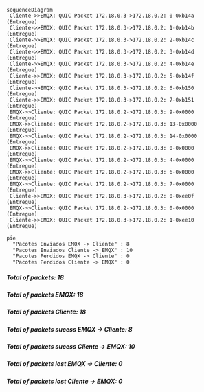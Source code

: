 ```mermaid
sequenceDiagram
 Cliente->>EMQX: QUIC Packet 172.18.0.3->172.18.0.2: 0-0xb14a (Entregue)
 Cliente->>EMQX: QUIC Packet 172.18.0.3->172.18.0.2: 1-0xb14b (Entregue)
 Cliente->>EMQX: QUIC Packet 172.18.0.3->172.18.0.2: 2-0xb14c (Entregue)
 Cliente->>EMQX: QUIC Packet 172.18.0.3->172.18.0.2: 3-0xb14d (Entregue)
 Cliente->>EMQX: QUIC Packet 172.18.0.3->172.18.0.2: 4-0xb14e (Entregue)
 Cliente->>EMQX: QUIC Packet 172.18.0.3->172.18.0.2: 5-0xb14f (Entregue)
 Cliente->>EMQX: QUIC Packet 172.18.0.3->172.18.0.2: 6-0xb150 (Entregue)
 Cliente->>EMQX: QUIC Packet 172.18.0.3->172.18.0.2: 7-0xb151 (Entregue)
 EMQX->>Cliente: QUIC Packet 172.18.0.2->172.18.0.3: 9-0x0000 (Entregue)
 EMQX->>Cliente: QUIC Packet 172.18.0.2->172.18.0.3: 13-0x0000 (Entregue)
 EMQX->>Cliente: QUIC Packet 172.18.0.2->172.18.0.3: 14-0x0000 (Entregue)
 EMQX->>Cliente: QUIC Packet 172.18.0.2->172.18.0.3: 0-0x0000 (Entregue)
 EMQX->>Cliente: QUIC Packet 172.18.0.2->172.18.0.3: 4-0x0000 (Entregue)
 EMQX->>Cliente: QUIC Packet 172.18.0.2->172.18.0.3: 6-0x0000 (Entregue)
 EMQX->>Cliente: QUIC Packet 172.18.0.2->172.18.0.3: 7-0x0000 (Entregue)
 Cliente->>EMQX: QUIC Packet 172.18.0.3->172.18.0.2: 0-0xee0f (Entregue)
 EMQX->>Cliente: QUIC Packet 172.18.0.2->172.18.0.3: 0-0x0000 (Entregue)
 Cliente->>EMQX: QUIC Packet 172.18.0.3->172.18.0.2: 1-0xee10 (Entregue)
```
```mermaid
pie
  "Pacotes Enviados EMQX -> Cliente" : 8
  "Pacotes Enviados Cliente -> EMQX" : 10
  "Pacotes Perdidos EMQX -> Cliente" : 0
  "Pacotes Perdidos Cliente -> EMQX" : 0
```
##### Total of packets: 18
##### Total of packets EMQX: 18
##### Total of packets Cliente: 18
##### Total of packets sucess EMQX -> Cliente: 8
##### Total of packets sucess Cliente -> EMQX: 10
##### Total of packets lost EMQX -> Cliente: 0
##### Total of packets lost Cliente -> EMQX: 0

